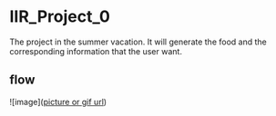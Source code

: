 # IIR_Project_0
The project in the summer vacation. It will generate the food and the corresponding information that the user want.

## flow
![image]([picture or gif url](https://github.com/Azure0413-project/IIR_Project_0/blob/main/flow.png))
